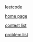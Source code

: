 leetcode

[home page](https://leetcode.com/)

[contest list](https://leetcode.com/contest/)

[problem list](https://leetcode.com/problemset/all/)
